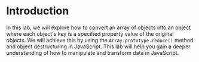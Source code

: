# Introduction

In this lab, we will explore how to convert an array of objects into an object where each object's key is a specified property value of the original objects. We will achieve this by using the `Array.prototype.reduce()` method and object destructuring in JavaScript. This lab will help you gain a deeper understanding of how to manipulate and transform data in JavaScript.
